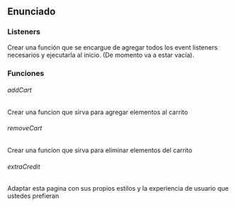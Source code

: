 ## Enunciado

### Listeners

Crear una función que se encargue de agregar todos los event listeners necesarios y ejecutarla al inicio. (De momento va a estar vacía).

### Funciones

###### addCart

Crear una funcion que sirva para agregar elementos al carrito

###### removeCart

Crear una funcion que sirva para eliminar elementos del carrito

###### extraCredit

Adaptar esta pagina con sus propios estilos y la experiencia de usuario que ustedes prefieran
